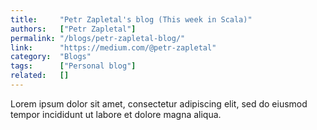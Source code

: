 ```yaml
---
title:     "Petr Zapletal's blog (This week in Scala)"
authors:   ["Petr Zapletal"]
permalink: "/blogs/petr-zapletal-blog/"
link:      "https://medium.com/@petr-zapletal"
category:  "Blogs"
tags:      ["Personal blog"]
related:   []
---
```


Lorem ipsum dolor sit amet, consectetur adipiscing elit, sed do eiusmod tempor incididunt ut labore et dolore magna aliqua.
